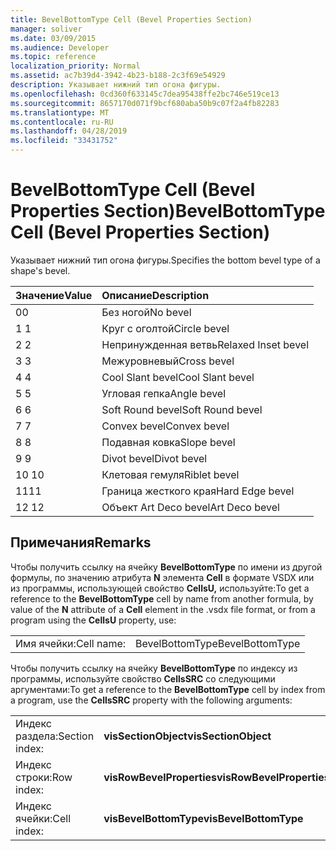 ```yaml
---
title: BevelBottomType Cell (Bevel Properties Section)
manager: soliver
ms.date: 03/09/2015
ms.audience: Developer
ms.topic: reference
localization_priority: Normal
ms.assetid: ac7b39d4-3942-4b23-b188-2c3f69e54929
description: Указывает нижний тип огона фигуры.
ms.openlocfilehash: 0cd360f633145c7dea95438ffe2bc746e519ce13
ms.sourcegitcommit: 8657170d071f9bcf680aba50b9c07f2a4fb82283
ms.translationtype: MT
ms.contentlocale: ru-RU
ms.lasthandoff: 04/28/2019
ms.locfileid: "33431752"
---
```

# <a name="bevelbottomtype-cell-bevel-properties-section"></a><span data-ttu-id="8c4e4-103">BevelBottomType Cell (Bevel Properties Section)</span><span class="sxs-lookup"><span data-stu-id="8c4e4-103">BevelBottomType Cell (Bevel Properties Section)</span></span>

<span data-ttu-id="8c4e4-104">Указывает нижний тип огона фигуры.</span><span class="sxs-lookup"><span data-stu-id="8c4e4-104">Specifies the bottom bevel type of a shape's bevel.</span></span>
  
|<span data-ttu-id="8c4e4-105">**Значение**</span><span class="sxs-lookup"><span data-stu-id="8c4e4-105">**Value**</span></span>|<span data-ttu-id="8c4e4-106">**Описание**</span><span class="sxs-lookup"><span data-stu-id="8c4e4-106">**Description**</span></span>|
|:-----|:-----|
|<span data-ttu-id="8c4e4-107">0</span><span class="sxs-lookup"><span data-stu-id="8c4e4-107">0</span></span>  <br/> |<span data-ttu-id="8c4e4-108">Без ногой</span><span class="sxs-lookup"><span data-stu-id="8c4e4-108">No bevel</span></span>  <br/> |
|<span data-ttu-id="8c4e4-109">1 </span><span class="sxs-lookup"><span data-stu-id="8c4e4-109">1</span></span>  <br/> |<span data-ttu-id="8c4e4-110">Круг с оголтой</span><span class="sxs-lookup"><span data-stu-id="8c4e4-110">Circle bevel</span></span>  <br/> |
|<span data-ttu-id="8c4e4-111">2 </span><span class="sxs-lookup"><span data-stu-id="8c4e4-111">2</span></span>  <br/> |<span data-ttu-id="8c4e4-112">Непринужденная ветвь</span><span class="sxs-lookup"><span data-stu-id="8c4e4-112">Relaxed Inset bevel</span></span>  <br/> |
|<span data-ttu-id="8c4e4-113">3 </span><span class="sxs-lookup"><span data-stu-id="8c4e4-113">3</span></span>  <br/> |<span data-ttu-id="8c4e4-114">Межуровневый</span><span class="sxs-lookup"><span data-stu-id="8c4e4-114">Cross bevel</span></span>  <br/> |
|<span data-ttu-id="8c4e4-115">4 </span><span class="sxs-lookup"><span data-stu-id="8c4e4-115">4</span></span>  <br/> |<span data-ttu-id="8c4e4-116">Cool Slant bevel</span><span class="sxs-lookup"><span data-stu-id="8c4e4-116">Cool Slant bevel</span></span>  <br/> |
|<span data-ttu-id="8c4e4-117">5 </span><span class="sxs-lookup"><span data-stu-id="8c4e4-117">5</span></span>  <br/> |<span data-ttu-id="8c4e4-118">Угловая гепка</span><span class="sxs-lookup"><span data-stu-id="8c4e4-118">Angle bevel</span></span>  <br/> |
|<span data-ttu-id="8c4e4-119">6 </span><span class="sxs-lookup"><span data-stu-id="8c4e4-119">6</span></span>  <br/> |<span data-ttu-id="8c4e4-120">Soft Round bevel</span><span class="sxs-lookup"><span data-stu-id="8c4e4-120">Soft Round bevel</span></span>  <br/> |
|<span data-ttu-id="8c4e4-121">7 </span><span class="sxs-lookup"><span data-stu-id="8c4e4-121">7</span></span>  <br/> |<span data-ttu-id="8c4e4-122">Convex bevel</span><span class="sxs-lookup"><span data-stu-id="8c4e4-122">Convex bevel</span></span>  <br/> |
|<span data-ttu-id="8c4e4-123">8 </span><span class="sxs-lookup"><span data-stu-id="8c4e4-123">8</span></span>  <br/> |<span data-ttu-id="8c4e4-124">Подавная ковка</span><span class="sxs-lookup"><span data-stu-id="8c4e4-124">Slope bevel</span></span>  <br/> |
|<span data-ttu-id="8c4e4-125">9 </span><span class="sxs-lookup"><span data-stu-id="8c4e4-125">9</span></span>  <br/> |<span data-ttu-id="8c4e4-126">Divot bevel</span><span class="sxs-lookup"><span data-stu-id="8c4e4-126">Divot bevel</span></span>  <br/> |
|<span data-ttu-id="8c4e4-127">10 </span><span class="sxs-lookup"><span data-stu-id="8c4e4-127">10</span></span>  <br/> |<span data-ttu-id="8c4e4-128">Клетовая гемуля</span><span class="sxs-lookup"><span data-stu-id="8c4e4-128">Riblet bevel</span></span>  <br/> |
|<span data-ttu-id="8c4e4-129">11</span><span class="sxs-lookup"><span data-stu-id="8c4e4-129">11</span></span>  <br/> |<span data-ttu-id="8c4e4-130">Граница жесткого края</span><span class="sxs-lookup"><span data-stu-id="8c4e4-130">Hard Edge bevel</span></span>  <br/> |
|<span data-ttu-id="8c4e4-131">12 </span><span class="sxs-lookup"><span data-stu-id="8c4e4-131">12</span></span>  <br/> |<span data-ttu-id="8c4e4-132">Объект Art Deco bevel</span><span class="sxs-lookup"><span data-stu-id="8c4e4-132">Art Deco bevel</span></span>  <br/> |
   
## <a name="remarks"></a><span data-ttu-id="8c4e4-133">Примечания</span><span class="sxs-lookup"><span data-stu-id="8c4e4-133">Remarks</span></span>

<span data-ttu-id="8c4e4-134">Чтобы получить ссылку на ячейку **BevelBottomType** по имени из другой формулы, по значению атрибута **N** элемента **Cell** в формате VSDX или из программы, использующей свойство **CellsU,** используйте:</span><span class="sxs-lookup"><span data-stu-id="8c4e4-134">To get a reference to the **BevelBottomType** cell by name from another formula, by value of the **N** attribute of a **Cell** element in the .vsdx file format, or from a program using the **CellsU** property, use:</span></span> 
  
|||
|:-----|:-----|
| <span data-ttu-id="8c4e4-135">Имя ячейки:</span><span class="sxs-lookup"><span data-stu-id="8c4e4-135">Cell name:</span></span>  <br/> | <span data-ttu-id="8c4e4-136">BevelBottomType</span><span class="sxs-lookup"><span data-stu-id="8c4e4-136">BevelBottomType</span></span>  <br/> |
   
<span data-ttu-id="8c4e4-137">Чтобы получить ссылку на ячейку **BevelBottomType** по индексу из программы, используйте свойство **CellsSRC** со следующими аргументами:</span><span class="sxs-lookup"><span data-stu-id="8c4e4-137">To get a reference to the **BevelBottomType** cell by index from a program, use the **CellsSRC** property with the following arguments:</span></span> 
  
|||
|:-----|:-----|
| <span data-ttu-id="8c4e4-138">Индекс раздела:</span><span class="sxs-lookup"><span data-stu-id="8c4e4-138">Section index:</span></span>  <br/> |<span data-ttu-id="8c4e4-139">**visSectionObject**</span><span class="sxs-lookup"><span data-stu-id="8c4e4-139">**visSectionObject**</span></span> <br/> |
| <span data-ttu-id="8c4e4-140">Индекс строки:</span><span class="sxs-lookup"><span data-stu-id="8c4e4-140">Row index:</span></span>  <br/> |<span data-ttu-id="8c4e4-141">**visRowBevelProperties**</span><span class="sxs-lookup"><span data-stu-id="8c4e4-141">**visRowBevelProperties**</span></span> <br/> |
| <span data-ttu-id="8c4e4-142">Индекс ячейки:</span><span class="sxs-lookup"><span data-stu-id="8c4e4-142">Cell index:</span></span>  <br/> |<span data-ttu-id="8c4e4-143">**visBevelBottomType**</span><span class="sxs-lookup"><span data-stu-id="8c4e4-143">**visBevelBottomType**</span></span> <br/> |
   

